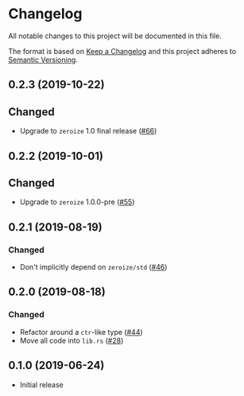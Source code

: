 # Changelog

All notable changes to this project will be documented in this file.

The format is based on [Keep a Changelog](https://keepachangelog.com/en/1.0.0/)
and this project adheres to [Semantic Versioning](https://semver.org/spec/v2.0.0.html).

## 0.2.3 (2019-10-22)
## Changed
- Upgrade to `zeroize` 1.0 final release ([#66])

[#66]: https://github.com/RustCrypto/stream-ciphers/pull/66

## 0.2.2 (2019-10-01)
## Changed
- Upgrade to `zeroize` 1.0.0-pre ([#55])

[#55]: https://github.com/RustCrypto/stream-ciphers/pull/55

## 0.2.1 (2019-08-19)
### Changed
- Don't implicitly depend on `zeroize/std` ([#46])

[#46]: https://github.com/RustCrypto/stream-ciphers/pull/46

## 0.2.0 (2019-08-18)
### Changed
- Refactor around a `ctr`-like type ([#44])
- Move all code into `lib.rs` ([#28])

[#44]: https://github.com/RustCrypto/stream-ciphers/pull/44
[#28]: https://github.com/RustCrypto/stream-ciphers/pull/28

## 0.1.0 (2019-06-24)

- Initial release
